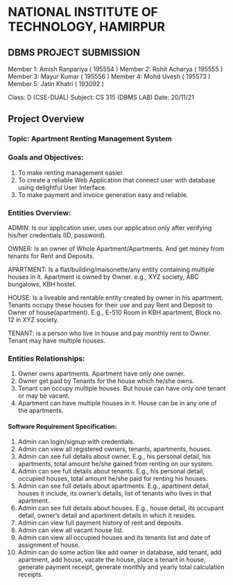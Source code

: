 # NATIONAL INSTITUTE OF TECHNOLOGY, HAMIRPUR

## DBMS PROJECT SUBMISSION

Member 1: Amish Ranpariya ( 195554 )
Member 2: Rohit Acharya ( 195555 )
Member 3: Mayur Kumar ( 195556 )
Member 4: Mohd Uvesh ( 195573 )
Member 5: Jatin Khatri ( 193092 )

Class: D (CSE-DUAL)
Subject: CS 315 (DBMS LAB)
Date: 20/11/21

## Project Overview

### Topic: Apartment Renting Management System

### Goals and Objectives:

1. To make renting management easier.
2. To create a reliable Web Application that connect user with database using delightful User Interface.
3. To make payment and invoice generation easy and reliable.

### Entities Overview:

ADMIN: Is our application user, uses our application only after verifying his/her credentials (ID, password).

OWNER: Is an owner of Whole Apartment/Apartments. And get money from tenants for Rent and Deposits.

APARTMENT: Is a flat/building/maisonette/any entity containing multiple houses in it. Apartment is owned by Owner. e.g., XYZ society, ABC bungalows, KBH hostel.

HOUSE: Is a liveable and rentable entity created by owner in his apartment. Tenants occupy these houses for their use and pay Rent and Deposit to Owner of house(apartment). E.g., E-510 Room in KBH apartment, Block no. 12 in XYZ society.

TENANT: is a person who live in house and pay monthly rent to Owner. Tenant may have multiple houses.

### Entities Relationships:

1. Owner owns apartments. Apartment have only one owner.
2. Owner get paid by Tenants for the house which he/she owns.
3. Tenant can occupy multiple houses. But house can have only one tenant or may be vacant.
4. Apartment can have multiple houses in it. House can be in any one of the apartments.

#### Software Requirement Specification:

1. Admin can login/signup with credentials.
2. Admin can view all registered owners, tenants, apartments, houses.
3. Admin can see full details about owner. E.g., his personal detail, his apartments, total amount he/she gained from renting on our system.
4. Admin can see full details about tenants. E.g., his personal detail, occupied houses, total amount he/she paid for renting his houses.
5. Admin can see full details about apartments. E.g., apartment detail, houses it include, its owner’s details, list of tenants who lives in that apartment.
6. Admin can see full details about houses. E.g., house detail, its occupant detail, owner’s detail and apartment details in which it resides.
7. Admin can view full payment history of rent and deposits.
8. Admin can view all vacant house list.
9. Admin can view all occupied houses and its tenants list and date of assignment of house.
10. Admin can do some action like add owner in database, add tenant, add apartment, add house, vacate the house, place a tenant in house, generate payment receipt, generate monthly and yearly total calculation receipts.
